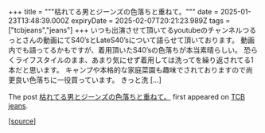 +++
title = """枯れてる男とジーンズの色落ちと重ねて。"""
date = 2025-01-23T13:48:39.000Z
expiryDate = 2025-02-07T20:21:23.989Z
tags = ["tcbjeans","jeans"]
+++
いつも出演させて頂いてるyoutubeのチャンネルつるっとさんの動画にてS40’sとLateS40’sについて語らせて頂いております。 動画内でも語ってるかもですが、着用頂いたS40’sの色落ちが本当素晴らしい。 恐らくライフスタイルのまま、あまり気にせず着用しては洗ってを繰り返されてる1本だと思います。 キャンプや本格的な家庭菜園も趣味でされておりますので尚更良い色落ちに一役買っています。 きっと洗 \[…\]

The post [枯れてる男とジーンズの色落ちと重ねて。](http://tcbjeans.com/2025/01/23/50930) first appeared on [TCB jeans](http://tcbjeans.com).

[[source]](http://tcbjeans.com/2025/01/23/50930)
